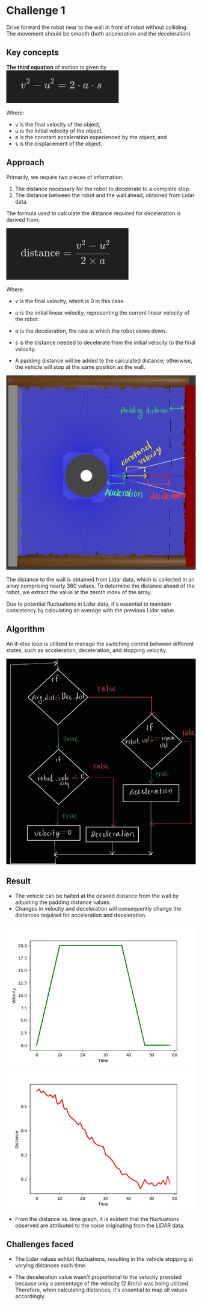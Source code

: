 # Challenge 1

Drive forward the robot near to the wall in front of robot without colliding. The movement should be smooth (both acceleration and the deceleration) 

## Key concepts

**The third equation** of motion is given by
![Image](velcityequation.png)

Where:

- v is the final velocity of the object,
- u is the initial velocity of the object,
- a is the constant acceleration experienced by the object, and
- s is the displacement of the object.

## Approach

Primarily, we require two pieces of information:

1. The distance necessary for the robot to decelerate to a complete stop.
2. The distance between the robot and the wall ahead, obtained from Lidar data.


The formula used to calculate the distance required for deceleration is derived from:

![Image](distance.png)

Where:
- $v$ is the final velocity, which is 0 in this case.
- $u$ is the initial linear velocity, representing the current linear velocity of the robot.
- $a$ is the deceleration, the rate at which the robot slows down.
- $s$ is the distance needed to decelerate from the initial velocity to the final velocity.

- A padding distance will be added to the calculated distance; otherwise, the vehicle will stop at the same position as the wall.

![Image](velocity.jpg)

The distance to the wall is obtained from Lidar data, which is collected in an array comprising nearly 360 values. To determine the distance ahead of the robot, we extract the value at the zeroth index of the array.

Due to potential fluctuations in Lidar data, it's essential to maintain consistency by calculating an average with the previous Lidar value.

## Algorithm
An if-else loop is utilized to manage the switching control between different states, such as acceleration, deceleration, and stopping velocity.

![Image](Flowchart_challenge1.jpg)

## Result
- The vehicle can be halted at the desired distance from the wall by adjusting the padding distance values.
 - Changes in velocity and deceleration will consequently change the distances required for acceleration and deceleration.

 ![Image](Velocity_to_TIme.png)
 ![Image](Distance_to_Time.png)

 - From the distance vs. time graph, it is evident that the fluctuations observed are attributed to the noise originating from the LiDAR data.

## Challenges faced

- The Lidar values exhibit fluctuations, resulting in the vehicle stopping at varying distances each time.

- The deceleration value wasn't proportional to the velocity provided because only a percentage of the velocity (2.6m/s) was being utilized. Therefore, when calculating distances, it's essential to map all values accordingly.